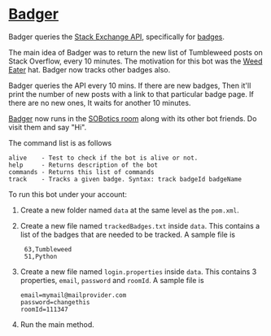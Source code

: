 # [Badger](http://codereview.stackexchange.com/questions/148570/badger-the-tumbleweed-detector) 

Badger queries the [Stack Exchange API](http://api.stackexchange.com/), specifically for [badges](https://api.stackexchange.com/docs/badges). 

The main idea of Badger was to return the new list of Tumbleweed posts on Stack Overflow, every 10 minutes. The motivation for this bot was the [Weed Eater](http://winterbash2015.stackexchange.com/weed-eater) hat. Badger now tracks other badges also. 

Badger queries the API every 10 mins. If there are new badges, Then it'll print the number of new posts with a link to that particular badge page. If there are no new ones, It waits for another 10 minutes. 

[Badger](http://stackoverflow.com/users/7240793/badger) now runs in the [SOBotics room](http://chat.stackoverflow.com/rooms/111347/sobotics) along with its other bot friends. Do visit them and say "Hi". 

The command list is as follows 

    alive    - Test to check if the bot is alive or not.
    help     - Returns description of the bot
    commands - Returns this list of commands
    track    - Tracks a given badge. Syntax: track badgeId badgeName

To run this bot under your account:

1. Create a new folder named `data` at the same level as the `pom.xml`.
2. Create a new file named `trackedBadges.txt` inside `data`. This contains a list of the badges that are needed to be tracked. A sample file is 
        
        63,Tumbleweed
        51,Python

3. Create a new file named `login.properties` inside `data`. This contains 3 properties, `email`, `password` and `roomId`. A sample file is 

       email=mymail@mailprovider.com
       password=changethis
       roomId=111347

4. Run the main method. 